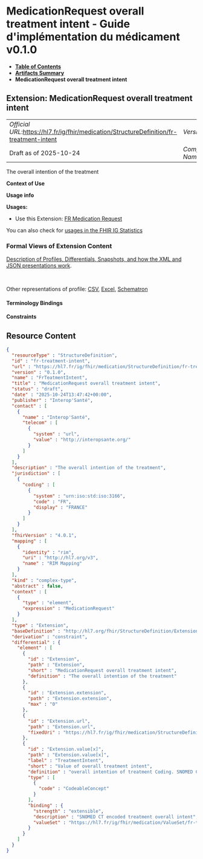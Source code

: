 # MedicationRequest overall treatment intent - Guide d'implémentation du médicament v0.1.0

* [**Table of Contents**](toc.md)
* [**Artifacts Summary**](artifacts.md)
* **MedicationRequest overall treatment intent**

## Extension: MedicationRequest overall treatment intent 

| | |
| :--- | :--- |
| *Official URL*:https://hl7.fr/ig/fhir/medication/StructureDefinition/fr-treatment-intent | *Version*:0.1.0 |
| Draft as of 2025-10-24 | *Computable Name*:FrTeatmentIntent |

The overall intention of the treatment

**Context of Use**

**Usage info**

**Usages:**

* Use this Extension: [FR Medication Request](StructureDefinition-fr-medicationrequest.md)

You can also check for [usages in the FHIR IG Statistics](https://packages2.fhir.org/xig/hl7.fhir.fr.medication|current/StructureDefinition/fr-treatment-intent)

### Formal Views of Extension Content

 [Description of Profiles, Differentials, Snapshots, and how the XML and JSON presentations work](http://build.fhir.org/ig/FHIR/ig-guidance/readingIgs.html#structure-definitions). 

 

Other representations of profile: [CSV](StructureDefinition-fr-treatment-intent.csv), [Excel](StructureDefinition-fr-treatment-intent.xlsx), [Schematron](StructureDefinition-fr-treatment-intent.sch) 

#### Terminology Bindings

#### Constraints



## Resource Content

```json
{
  "resourceType" : "StructureDefinition",
  "id" : "fr-treatment-intent",
  "url" : "https://hl7.fr/ig/fhir/medication/StructureDefinition/fr-treatment-intent",
  "version" : "0.1.0",
  "name" : "FrTeatmentIntent",
  "title" : "MedicationRequest overall treatment intent",
  "status" : "draft",
  "date" : "2025-10-24T13:47:42+00:00",
  "publisher" : "Interop'Santé",
  "contact" : [
    {
      "name" : "Interop'Santé",
      "telecom" : [
        {
          "system" : "url",
          "value" : "http://interopsante.org/"
        }
      ]
    }
  ],
  "description" : "The overall intention of the treatment",
  "jurisdiction" : [
    {
      "coding" : [
        {
          "system" : "urn:iso:std:iso:3166",
          "code" : "FR",
          "display" : "FRANCE"
        }
      ]
    }
  ],
  "fhirVersion" : "4.0.1",
  "mapping" : [
    {
      "identity" : "rim",
      "uri" : "http://hl7.org/v3",
      "name" : "RIM Mapping"
    }
  ],
  "kind" : "complex-type",
  "abstract" : false,
  "context" : [
    {
      "type" : "element",
      "expression" : "MedicationRequest"
    }
  ],
  "type" : "Extension",
  "baseDefinition" : "http://hl7.org/fhir/StructureDefinition/Extension",
  "derivation" : "constraint",
  "differential" : {
    "element" : [
      {
        "id" : "Extension",
        "path" : "Extension",
        "short" : "MedicationRequest overall treatment intent",
        "definition" : "The overall intention of the treatment"
      },
      {
        "id" : "Extension.extension",
        "path" : "Extension.extension",
        "max" : "0"
      },
      {
        "id" : "Extension.url",
        "path" : "Extension.url",
        "fixedUri" : "https://hl7.fr/ig/fhir/medication/StructureDefinition/fr-treatment-intent"
      },
      {
        "id" : "Extension.value[x]",
        "path" : "Extension.value[x]",
        "label" : "TreatmentIntent",
        "short" : "Value of overall treatment intent",
        "definition" : "overall intention of treatment Coding. SNOMED CT code minimal value set for overall intention of treatment (extensible)",
        "type" : [
          {
            "code" : "CodeableConcept"
          }
        ],
        "binding" : {
          "strength" : "extensible",
          "description" : "SNOMED CT encoded treatment overall intent",
          "valueSet" : "https://hl7.fr/ig/fhir/medication/ValueSet/fr-treatment-intent"
        }
      }
    ]
  }
}

```
